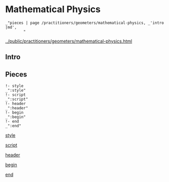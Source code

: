 # Mathematical Physics

    _"pieces | page /practitioners/geometers/mathematical-physics, _'intro |md',
            "

[../public/practitioners/geometers/mathematical-physics.html](# "save:")


## Intro

## Pieces

    !- style
    _":style"
    !- script
    _":script"
    !- header
    _":header"
    !- begin
    _":begin"
    !- end
    _":end"

[style]() 

[script]()

[header]()

[begin]()

[end]()

